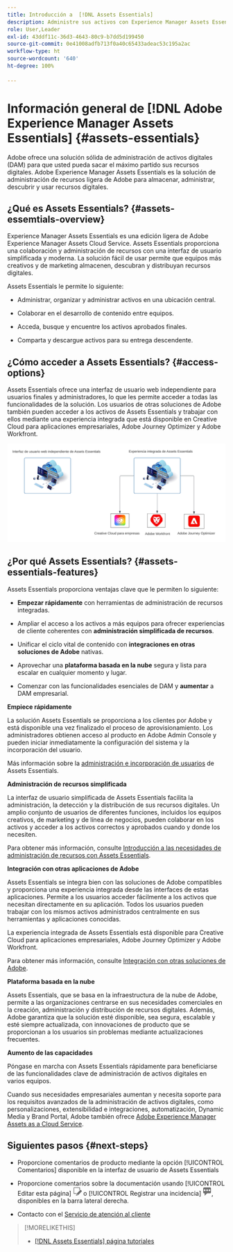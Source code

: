 ```yaml
---
title: Introducción a  [!DNL Assets Essentials]
description: Administre sus activos con Experience Manager Assets Essentials, una herramienta de administración de activos digitales ligera que funciona dentro de las aplicaciones de Experience Cloud.
role: User,Leader
exl-id: 43ddf11c-36d3-4643-80c9-b7dd5d199450
source-git-commit: 0e41008adfb713f0a40c65433adeac53c195a2ac
workflow-type: ht
source-wordcount: '640'
ht-degree: 100%

---
```


# Información general de [!DNL Adobe Experience Manager Assets Essentials] {#assets-essentials}

<!-- TBD: Update this banner to remove Beta label. 
![Banner image for beta docs](assets/do-not-localize/banner-image-beta-docs.png)

-->

Adobe ofrece una solución sólida de administración de activos digitales (DAM) para que usted pueda sacar el máximo partido sus recursos digitales. Adobe Experience Manager Assets Essentials es la solución de administración de recursos ligera de Adobe para almacenar, administrar, descubrir y usar recursos digitales.

## ¿Qué es Assets Essentials? {#assets-essemtials-overview}

Experience Manager Assets Essentials es una edición ligera de Adobe Experience Manager Assets Cloud Service. Assets Essentials proporciona una colaboración y administración de recursos con una interfaz de usuario simplificada y moderna. La solución fácil de usar permite que equipos más creativos y de marketing almacenen, descubran y distribuyan recursos digitales.

Assets Essentials le permite lo siguiente:

* Administrar, organizar y administrar activos en una ubicación central.

* Colaborar en el desarrollo de contenido entre equipos.

* Acceda, busque y encuentre los activos aprobados finales.

* Comparta y descargue activos para su entrega descendente.

## ¿Cómo acceder a Assets Essentials? {#access-options}

Assets Essentials ofrece una interfaz de usuario web independiente para usuarios finales y administradores, lo que les permite acceder a todas las funcionalidades de la solución. Los usuarios de otras soluciones de Adobe también pueden acceder a los activos de Assets Essentials y trabajar con ellos mediante una experiencia integrada que está disponible en Creative Cloud para aplicaciones empresariales, Adobe Journey Optimizer y Adobe Workfront.

![Integraciones con otras soluciones](assets/assets-essentials-integration.svg)

## ¿Por qué Assets Essentials? {#assets-essentials-features}

Assets Essentials proporciona ventajas clave que le permiten lo siguiente:

* **Empezar rápidamente** con herramientas de administración de recursos integradas.

* Ampliar el acceso a los activos a más equipos para ofrecer experiencias de cliente coherentes con **administración simplificada de recursos**.

* Unificar el ciclo vital de contenido con **integraciones en otras soluciones de Adobe** nativas.

* Aprovechar una **plataforma basada en la nube** segura y lista para escalar en cualquier momento y lugar.

* Comenzar con las funcionalidades esenciales de DAM y **aumentar** a DAM empresarial.

**Empiece rápidamente**

La solución Assets Essentials se proporciona a los clientes por Adobe y está disponible una vez finalizado el proceso de aprovisionamiento. Los administradores obtienen acceso al producto en Adobe Admin Console y pueden iniciar inmediatamente la configuración del sistema y la incorporación del usuario.

Más información sobre la [administración e incorporación de usuarios](deploy-administer.md) de Assets Essentials.

**Administración de recursos simplificada**

La interfaz de usuario simplificada de Assets Essentials facilita la administración, la detección y la distribución de sus recursos digitales. Un amplio conjunto de usuarios de diferentes funciones, incluidos los equipos creativos, de marketing y de línea de negocios, pueden colaborar en los activos y acceder a los activos correctos y aprobados cuando y donde los necesiten.

Para obtener más información, consulte [Introducción a las necesidades de administración de recursos con Assets Essentials](get-started.md).

**Integración con otras aplicaciones de Adobe**

Assets Essentials se integra bien con las soluciones de Adobe compatibles y proporciona una experiencia integrada desde las interfaces de estas aplicaciones. Permite a los usuarios acceder fácilmente a los activos que necesitan directamente en su aplicación. Todos los usuarios pueden trabajar con los mismos activos administrados centralmente en sus herramientas y aplicaciones conocidas.

La experiencia integrada de Assets Essentials está disponible para Creative Cloud para aplicaciones empresariales, Adobe Journey Optimizer y Adobe Workfront.

Para obtener más información, consulte [Integración con otras soluciones de Adobe](integration.md).

**Plataforma basada en la nube**

Assets Essentials, que se basa en la infraestructura de la nube de Adobe, permite a las organizaciones centrarse en sus necesidades comerciales en la creación, administración y distribución de recursos digitales. Además, Adobe garantiza que la solución esté disponible, sea segura, escalable y esté siempre actualizada, con innovaciones de producto que se proporcionan a los usuarios sin problemas mediante actualizaciones frecuentes.

**Aumento de las capacidades**

Póngase en marcha con Assets Essentials rápidamente para beneficiarse de las funcionalidades clave de administración de activos digitales en varios equipos.

Cuando sus necesidades empresariales aumentan y necesita soporte para los requisitos avanzados de la administración de activos digitales, como personalizaciones, extensibilidad e integraciones, automatización, Dynamic Media y Brand Portal, Adobe también ofrece [Adobe Experience Manager Assets as a Cloud Service](https://experienceleague.adobe.com/docs/experience-manager-cloud-service/content/assets/home.html?lang=es).


## Siguientes pasos {#next-steps}

* Proporcione comentarios de producto mediante la opción [!UICONTROL Comentarios] disponible en la interfaz de usuario de Assets Essentials

* Proporcione comentarios sobre la documentación usando [!UICONTROL Editar esta página] ![editar la página](assets/do-not-localize/edit-page.png) o [!UICONTROL Registrar una incidencia] ![crear una incidencia de GitHub](assets/do-not-localize/github-issue.png), disponibles en la barra lateral derecha.

* Contacto con el [Servicio de atención al cliente](https://experienceleague.adobe.com/?support-solution=General&amp;lang=es#support)


>[!MORELIKETHIS]
>
>* [[!DNL Assets Essentials] página tutoriales](https://experienceleague.adobe.com/docs/experience-manager-learn/assets-essentials/overview.html?lang=es)

